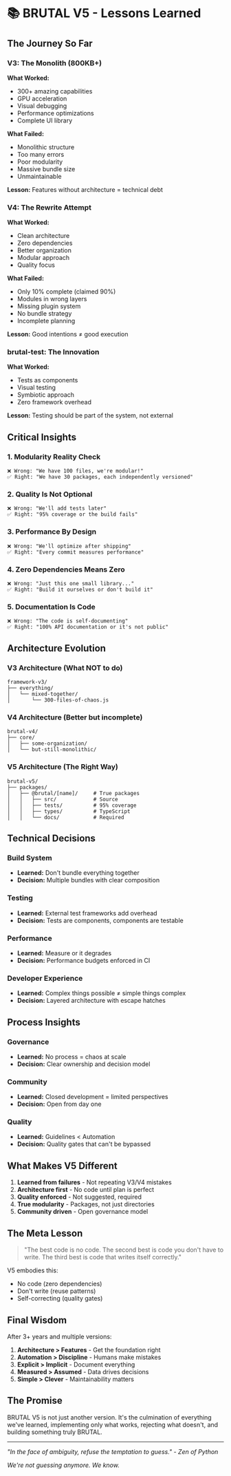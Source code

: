 # 📚 BRUTAL V5 - Lessons Learned

## The Journey So Far

### V3: The Monolith (800KB+)
**What Worked:**
- 300+ amazing capabilities
- GPU acceleration
- Visual debugging
- Performance optimizations
- Complete UI library

**What Failed:**
- Monolithic structure
- Too many errors
- Poor modularity
- Massive bundle size
- Unmaintainable

**Lesson:** Features without architecture = technical debt

### V4: The Rewrite Attempt
**What Worked:**
- Clean architecture
- Zero dependencies
- Better organization
- Modular approach
- Quality focus

**What Failed:**
- Only 10% complete (claimed 90%)
- Modules in wrong layers
- Missing plugin system
- No bundle strategy
- Incomplete planning

**Lesson:** Good intentions ≠ good execution

### brutal-test: The Innovation
**What Worked:**
- Tests as components
- Visual testing
- Symbiotic approach
- Zero framework overhead

**Lesson:** Testing should be part of the system, not external

## Critical Insights

### 1. Modularity Reality Check
```
❌ Wrong: "We have 100 files, we're modular!"
✅ Right: "We have 30 packages, each independently versioned"
```

### 2. Quality Is Not Optional
```
❌ Wrong: "We'll add tests later"
✅ Right: "95% coverage or the build fails"
```

### 3. Performance By Design
```
❌ Wrong: "We'll optimize after shipping"
✅ Right: "Every commit measures performance"
```

### 4. Zero Dependencies Means Zero
```
❌ Wrong: "Just this one small library..."
✅ Right: "Build it ourselves or don't build it"
```

### 5. Documentation Is Code
```
❌ Wrong: "The code is self-documenting"
✅ Right: "100% API documentation or it's not public"
```

## Architecture Evolution

### V3 Architecture (What NOT to do)
```
framework-v3/
├── everything/
│   └── mixed-together/
│       └── 300-files-of-chaos.js
```

### V4 Architecture (Better but incomplete)
```
brutal-v4/
├── core/
│   ├── some-organization/
│   └── but-still-monolithic/
```

### V5 Architecture (The Right Way)
```
brutal-v5/
├── packages/
│   ├── @brutal/[name]/     # True packages
│   │   ├── src/            # Source
│   │   ├── tests/          # 95% coverage
│   │   ├── types/          # TypeScript
│   │   └── docs/           # Required
```

## Technical Decisions

### Build System
- **Learned:** Don't bundle everything together
- **Decision:** Multiple bundles with clear composition

### Testing
- **Learned:** External test frameworks add overhead
- **Decision:** Tests are components, components are testable

### Performance
- **Learned:** Measure or it degrades
- **Decision:** Performance budgets enforced in CI

### Developer Experience
- **Learned:** Complex things possible ≠ simple things complex
- **Decision:** Layered architecture with escape hatches

## Process Insights

### Governance
- **Learned:** No process = chaos at scale
- **Decision:** Clear ownership and decision model

### Community
- **Learned:** Closed development = limited perspectives
- **Decision:** Open from day one

### Quality
- **Learned:** Guidelines < Automation
- **Decision:** Quality gates that can't be bypassed

## What Makes V5 Different

1. **Learned from failures** - Not repeating V3/V4 mistakes
2. **Architecture first** - No code until plan is perfect
3. **Quality enforced** - Not suggested, required
4. **True modularity** - Packages, not just directories
5. **Community driven** - Open governance model

## The Meta Lesson

> "The best code is no code. The second best is code you don't have to write. The third best is code that writes itself correctly."

V5 embodies this:
- No code (zero dependencies)
- Don't write (reuse patterns)
- Self-correcting (quality gates)

## Final Wisdom

After 3+ years and multiple versions:

1. **Architecture > Features** - Get the foundation right
2. **Automation > Discipline** - Humans make mistakes
3. **Explicit > Implicit** - Document everything
4. **Measured > Assumed** - Data drives decisions
5. **Simple > Clever** - Maintainability matters

## The Promise

BRUTAL V5 is not just another version. It's the culmination of everything we've learned, implementing only what works, rejecting what doesn't, and building something truly BRUTAL.

---

*"In the face of ambiguity, refuse the temptation to guess." - Zen of Python*

*We're not guessing anymore. We know.*